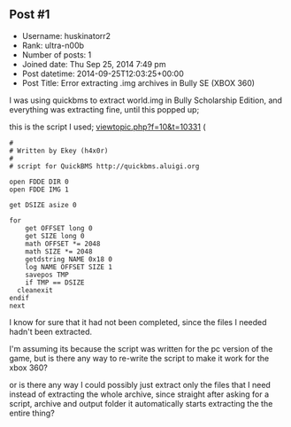 ## Post #1
- Username: huskinatorr2
- Rank: ultra-n00b
- Number of posts: 1
- Joined date: Thu Sep 25, 2014 7:49 pm
- Post datetime: 2014-09-25T12:03:25+00:00
- Post Title: Error extracting .img archives in Bully SE (XBOX 360)

I was using quickbms to extract world.img in Bully Scholarship Edition, and everything was extracting fine, until this popped up;





this is the script I used;  [viewtopic.php?f=10&t=10331](http://forum.xentax.com/viewtopic.php?f=10&t=10331) (

```
# 
# Written by Ekey (h4x0r)
# 
# script for QuickBMS http://quickbms.aluigi.org

open FDDE DIR 0
open FDDE IMG 1

get DSIZE asize 0

for
    get OFFSET long 0
    get SIZE long 0
    math OFFSET *= 2048
    math SIZE *= 2048
    getdstring NAME 0x18 0
    log NAME OFFSET SIZE 1
    savepos TMP
    if TMP == DSIZE
  cleanexit
endif
next

```


I know for sure that it had not been completed, since the files I needed hadn't been extracted.

I'm assuming its because the script was written for the pc version of the game, but is there any way to re-write the script to make it work for the xbox 360?

or is there any way I could possibly just extract only the files that I need instead of extracting the whole archive, since straight after asking for a script, archive and output folder it automatically starts extracting the the entire thing?
